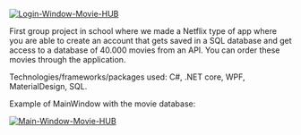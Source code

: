 <a href="https://ibb.co/sRFPYXf"><img src="https://i.ibb.co/c3NvnsB/Login-Window-Movie-HUB.png" alt="Login-Window-Movie-HUB" border="0"></a>

First group project in school where we made a Netflix type of app where you are able to create an account that gets saved in a SQL database and get access
to a database of 40.000 movies from an API. You can order these movies through the application.  

Technologies/frameworks/packages used:
C#, .NET core, WPF, MaterialDesign, SQL.


Example of MainWindow with the movie database:

<a href="https://ibb.co/ryjxzwW"><img src="https://i.ibb.co/x5k1B74/Main-Window-Movie-HUB.png" alt="Main-Window-Movie-HUB" border="0"></a>
